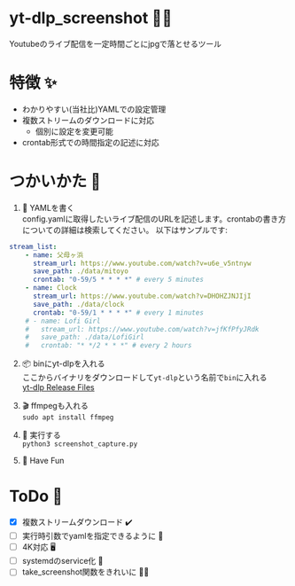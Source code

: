 # yt-dlp_screenshot 🎥📸
Youtubeのライブ配信を一定時間ごとにjpgで落とせるツール

# 特徴 ✨
- わかりやすい(当社比)YAMLでの設定管理
- 複数ストリームのダウンロードに対応
  - 個別に設定を変更可能
- crontab形式での時間指定の記述に対応

# つかいかた 🚀
1. 📓 YAMLを書く  
config.yamlに取得したいライブ配信のURLを記述します。crontabの書き方についての詳細は検索してください。
以下はサンプルです:
```yaml
stream_list:
    - name: 父母ヶ浜
      stream_url: https://www.youtube.com/watch?v=u6e_v5ntnyw
      save_path: ./data/mitoyo
      crontab: "0-59/5 * * * *" # every 5 minutes
    - name: Clock
      stream_url: https://www.youtube.com/watch?v=DHOHZJNJIjI
      save_path: ./data/clock
      crontab: "0-59/1 * * * *" # every 1 minutes
    # - name: Lofi Girl
    #   stream_url: https://www.youtube.com/watch?v=jfKfPfyJRdk
    #   save_path: ./data/LofiGirl
    #   crontab: "* */2 * * *" # every 2 hours

```
  
2. 📦 binにyt-dlpを入れる  
   ここからバイナリをダウンロードして`yt-dlp`という名前で`bin`に入れる  
   [yt-dlp Release Files](https://github.com/yt-dlp/yt-dlp#release-files)

3. 🎬 ffmpegも入れる  
   `sudo apt install ffmpeg`

4. 🚀 実行する  
   `python3 screenshot_capture.py`

5. 🎉 Have Fun


# ToDo 📅
- [x] 複数ストリームダウンロード ✔️
- [ ] 実行時引数でyamlを指定できるように 🧰
- [ ] 4K対応 🖥️
- [ ] systemdのservice化 🚀
- [ ] take_screenshot関数をきれいに 📸✨

